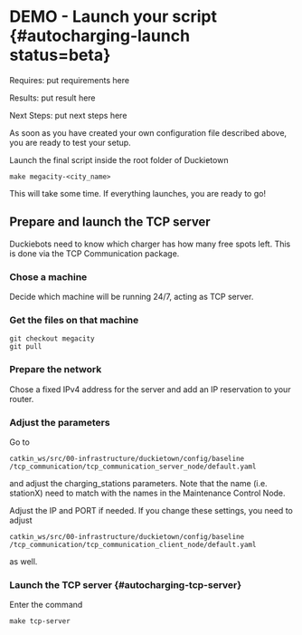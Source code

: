 # DEMO - Launch your script {#autocharging-launch status=beta}

<div class='requirements' markdown="1">

Requires: put requirements here

Results: put result here

Next Steps: put next steps here
</div>


As soon as you have created your own configuration file described above, you are ready to test your setup.

Launch the final script inside the root folder of Duckietown

    make megacity-<city_name>

This will take some time. If everything launches, you are ready to go!

## Prepare and launch the TCP server

Duckiebots need to know which charger has how many free spots left. This is done via the TCP Communication package.

### Chose a machine

Decide which machine will be running 24/7, acting as TCP server.

### Get the files on that machine

    git checkout megacity
    git pull

### Prepare the network

Chose a fixed IPv4 address for the server and add an IP reservation to your router.

### Adjust the parameters

Go to

    catkin_ws/src/00-infrastructure/duckietown/config/baseline
    /tcp_communication/tcp_communication_server_node/default.yaml

and adjust the charging_stations parameters. Note that the name (i.e. stationX) need to match with the names in the Maintenance Control Node.

Adjust the IP and PORT if needed. If you change these settings, you need to adjust

    catkin_ws/src/00-infrastructure/duckietown/config/baseline
    /tcp_communication/tcp_communication_client_node/default.yaml

as well.

### Launch the TCP server {#autocharging-tcp-server}

Enter the command

    make tcp-server
